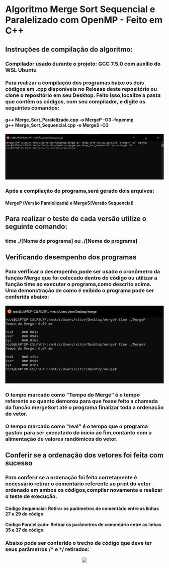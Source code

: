 # Algoritmo Merge Sort Sequencial e Paralelizado com OpenMP - Feito em C++
## Instruções de compilação do algoritmo:
### Compilador usado durante o projeto: GCC 7.5.0 com auxílio do WSL Ubuntu<br/><br/> Para realizar a compilação dos programas baixe os dois códigos em .cpp disponíveis no Release deste repositório ou clone o repositório em seu Desktop. Feito isso,localize a pasta que contêm os códigos, com seu compilador, e digite os seguintes comandos:
#### g++ Merge_Sort_Paralelizado.cpp -o MergeP -O3 -fopenmp<br/>g++ Merge_Sort_Sequencial.cpp -o MergeS -O3<br/>
<p align="center">
  <img src="Imagens/Compilação.PNG">
</p>

### Após a compilação do programa,será gerado dois arquivos: 
#### MergeP (Versão Paralelizada) e MergeS(Versão Sequencial)<br/> 
## Para realizar o teste de cada versão utilize o seguinte comando:
### time ./[Nome do programa] ou ./[Nome do programa] 

## Verificando desempenho dos programas
### Para verificar o desempenho,pode ser usado o cronômetro da função Merge que foi colocado dentro do código ou utilizar a função time ao executar o programa,como descrito acima. Uma demonstração de como é exibido o programa pode ser conferida abaixo:
 <p align="center">
  <img src="Imagens/Exemplo_de_Resultado.PNG">
</p>

### O tempo marcado como "Tempo do Merge" é o tempo referente ao quanto demorou para que fosse feito a chamada da função mergeSort até o programa finalizar toda a ordenação do vetor.<br/><br/> O tempo marcado como "real" é o tempo que o programa gastou para ser executado do ínicio ao fim,contanto com a alimentação de valores randômicos do vetor. 

## Conferir se a ordenação dos vetores foi feita com sucesso
### Para conferir se a ordenação foi feita corretamente é necessário retirar o comentário referente ao print do vetor ordenado em ambos os códigos,compilar novamente e realizar o teste de execução. 
#### Código Sequencial: Retirar os parâmetros de comentário entre as linhas 27 e 29 do código <br/><br/> Código Paralelizado: Retirar os parâmetros de comentário entre as linhas 35 e 37 do código. 
### Abaixo pode ser conferido o trecho de código que deve ter seus parâmetros /* e */ retirados:
<p align="center">
  <img src="Imagens/Comentário_Print_Vetor_Ordenado.PNG">
</p>


